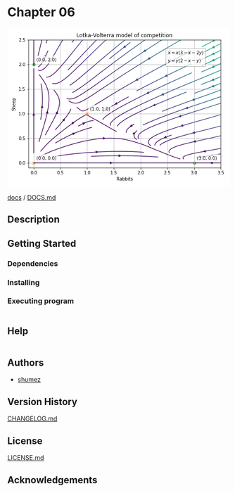 <!--
@Author: shumez
@Date:   2018-05-23 13:54:05
@Project:   c06
@Filename: README.md
@Last modified by:   shumez
@Last modified time: 2018-05-24 13:36:84
-->


# Chapter 06

[![fig_6_4_7](img/fig_6_4_7.png)](img/)


[docs] / [DOCS.md]


## Description


## Getting Started



### Dependencies



### Installing



### Executing program

```
```

## Help

```
```

## Authors

* [shumez]

## Version History

[CHANGELOG.md]

## License

[LICENSE.md]


## Acknowledgements


<!-- ------------------------------- -->
[shumez]: shumez
[DOCS.md]: docs/DOCS.md
[docs]: docs/
[CHANGELOG.md]: CHANGELOG.md
[LICENSE.md]: LICENSE.md
